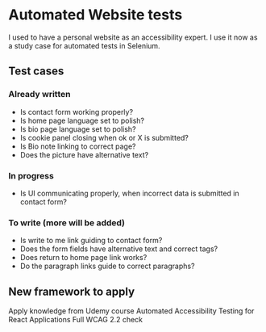 # Automated Website tests

I used to have a personal website as an accessibility expert. I use it now as a study case for automated tests in Selenium.

## Test cases 
### Already written
- Is contact form working properly?
- Is home page language set to polish?
- Is bio page language set to polish?
- Is cookie panel closing when ok or X is submitted?
- Is Bio note linking to correct page?
- Does the picture have alternative text?

### In progress
- Is UI communicating properly, when incorrect data is submitted in contact form?

### To write (more will be added)
- Is write to me link guiding to contact form?
- Does the form fields have alternative text and correct tags?
- Does return to home page link works?
- Do the paragraph links guide to correct paragraphs?

## New framework to apply
Apply knowledge from Udemy course Automated Accessibility Testing for React Applications
Full WCAG 2.2 check